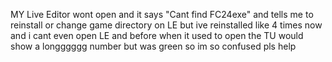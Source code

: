 MY Live Editor wont open and it says "Cant find FC24exe" and tells me to reinstall or change game directory on LE but ive reinstalled like 4 times now and i cant even open LE and before when it used to open the TU would show a longggggg number but was green so im so confused pls help
